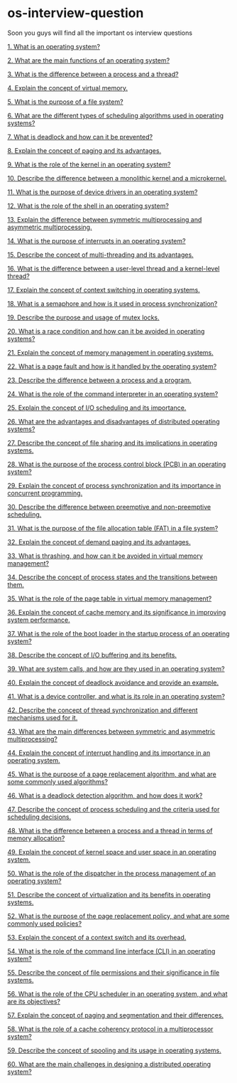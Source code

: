 # os-interview-question
Soon you guys will find all the important os interview questions

<p> <a href="#1">1. What is an operating system?</a></p>
<p> <a href="#2">2. What are the main functions of an operating system?</a></p>
<p> <a href="#3">3. What is the difference between a process and a thread?</a></p>
<p> <a href="#4">4. Explain the concept of virtual memory.</a></p>
<p> <a href="#5">5. What is the purpose of a file system?</a></p>
<p> <a href="#6">6. What are the different types of scheduling algorithms used in operating systems?</a></p>
<p> <a href="#7">7. What is deadlock and how can it be prevented?</a></p>
<p> <a href="#8">8. Explain the concept of paging and its advantages.</a></p>
<p> <a href="#9">9. What is the role of the kernel in an operating system?</a></p>
<p> <a href="#10">10. Describe the difference between a monolithic kernel and a microkernel.</a></p>
<p> <a href="#11">11. What is the purpose of device drivers in an operating system?</a></p>
<p> <a href="#12">12. What is the role of the shell in an operating system?</a></p>
<p> <a href="#13">13. Explain the difference between symmetric multiprocessing and asymmetric multiprocessing.</a></p>
<p> <a href="#14">14. What is the purpose of interrupts in an operating system?</a></p>
<p> <a href="#15">15. Describe the concept of multi-threading and its advantages.</a></p>
<p> <a href="#16">16. What is the difference between a user-level thread and a kernel-level thread?</a></p>
<p> <a href="#17">17. Explain the concept of context switching in operating systems.</a></p>
<p> <a href="#18">18. What is a semaphore and how is it used in process synchronization?</a></p>
<p> <a href="#19">19. Describe the purpose and usage of mutex locks.</a></p>
<p> <a href="#20">20. What is a race condition and how can it be avoided in operating systems?</a></p>
<p> <a href="#21">21. Explain the concept of memory management in operating systems.</a></p>
<p> <a href="#22">22. What is a page fault and how is it handled by the operating system?</a></p>
<p> <a href="#23">23. Describe the difference between a process and a program.</a></p>
<p> <a href="#24">24. What is the role of the command interpreter in an operating system?</a></p>
<p> <a href="#25">25. Explain the concept of I/O scheduling and its importance.</a></p>
<p> <a href="#26">26. What are the advantages and disadvantages of distributed operating systems?</a></p>
<p> <a href="#27">27. Describe the concept of file sharing and its implications in operating systems.</a></p>
<p> <a href="#28">28. What is the purpose of the process control block (PCB) in an operating system?</a></p>
<p> <a href="#29">29. Explain the concept of process synchronization and its importance in concurrent programming.</a></p>
<p> <a href="#30">30. Describe the difference between preemptive and non-preemptive scheduling.</a></p>
<p> <a href="#31">31. What is the purpose of the file allocation table (FAT) in a file system?</a></p>
<p> <a href="#32">32. Explain the concept of demand paging and its advantages.</a></p>
<p> <a href="#33">33. What is thrashing, and how can it be avoided in virtual memory management?</a></p>
<p> <a href="#34">34. Describe the concept of process states and the transitions between them.</a></p>
<p> <a href="#35">35. What is the role of the page table in virtual memory management?</a></p>
<p> <a href="#36">36. Explain the concept of cache memory and its significance in improving system performance.</a></p>
<p> <a href="#37">37. What is the role of the boot loader in the startup process of an operating system?</a></p>
<p> <a href="#38">38. Describe the concept of I/O buffering and its benefits.</a></p>
<p> <a href="#39">39. What are system calls, and how are they used in an operating system?</a></p>
<p> <a href="#40">40. Explain the concept of deadlock avoidance and provide an example.</a></p>
<p> <a href="#41">41. What is a device controller, and what is its role in an operating system?</a></p>
<p> <a href="#42">42. Describe the concept of thread synchronization and different mechanisms used for it.</a></p>
<p> <a href="#43">43. What are the main differences between symmetric and asymmetric multiprocessing?</a></p>
<p> <a href="#44">44. Explain the concept of interrupt handling and its importance in an operating system.</a></p>
<p> <a href="#45">45. What is the purpose of a page replacement algorithm, and what are some commonly used algorithms?</a></p>
<p> <a href="#46">46. What is a deadlock detection algorithm, and how does it work?</a></p>
<p> <a href="#47">47. Describe the concept of process scheduling and the criteria used for scheduling decisions.</a></p>
<p> <a href="#48">48. What is the difference between a process and a thread in terms of memory allocation?</a></p>
<p> <a href="#49">49. Explain the concept of kernel space and user space in an operating system.</a></p>
<p> <a href="#50">50. What is the role of the dispatcher in the process management of an operating system?</a></p>
<p> <a href="#51">51. Describe the concept of virtualization and its benefits in operating systems.</a></p>
<p> <a href="#52">52. What is the purpose of the page replacement policy, and what are some commonly used policies?</a></p>
<p> <a href="#53">53. Explain the concept of a context switch and its overhead.</a></p>
<p> <a href="#54">54. What is the role of the command line interface (CLI) in an operating system?</a></p>
<p> <a href="#55">55. Describe the concept of file permissions and their significance in file systems.</a></p>
<p> <a href="#56">56. What is the role of the CPU scheduler in an operating system, and what are its objectives?</a></p>
<p> <a href="#57">57. Explain the concept of paging and segmentation and their differences.</a></p>
<p> <a href="#58">58. What is the role of a cache coherency protocol in a multiprocessor system?</a></p>
<p> <a href="#59">59. Describe the concept of spooling and its usage in operating systems.</a></p>
<p> <a href="#60">60. What are the main challenges in designing a distributed operating system?</a></p>
